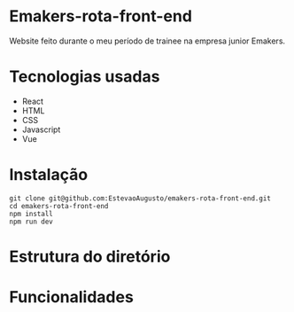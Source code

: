# Emakers-rota-front-end
Website feito durante o meu período de trainee na empresa junior Emakers.

# Tecnologias usadas

- React
- HTML
- CSS
- Javascript
- Vue

# Instalação

```
git clone git@github.com:EstevaoAugusto/emakers-rota-front-end.git
cd emakers-rota-front-end
npm install
npm run dev
```

# Estrutura do diretório

# Funcionalidades
